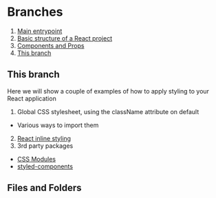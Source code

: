 # Branches
1. [Main entrypoint](https://github.com/LarsGKodehode/react-course-4-weeks/tree/main)
2. [Basic structure of a React project](https://github.com/LarsGKodehode/react-course-4-weeks/tree/project-structure-convention)
3. [Components and Props](https://github.com/LarsGKodehode/react-course-4-weeks/tree/component-properties)
4. [This branch](https://github.com/LarsGKodehode/react-course-4-weeks/tree/component-styling)

## This branch
Here we will show a couple of examples of how to apply styling to your React application
1. Global CSS stylesheet, using the className attribute on default
  - Various ways to import them
2. [React inline styling](https://beta.reactjs.org/learn/javascript-in-jsx-with-curly-braces#using-double-curlies-css-and-other-objects-in-jsx)
3. 3rd party packages
  - [CSS Modules](https://create-react-app.dev/docs/adding-a-css-modules-stylesheet/)
  - [styled-components](https://styled-components.com/)

## Files and Folders